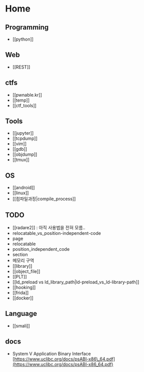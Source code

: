 # Home

## Programming

* \[\[python\]\]

## Web

* \[\[REST\]\]

## ctfs

* \[\[pwnable.kr\]\]
* \[\[temp\]\]
* \[\[ctf\_tools\]\]

## Tools

* \[\[jupyter\]\]
* \[\[tcpdump\]\]
* \[\[vim\]\]
* \[\[gdb\]\]
* \[\[objdump\]\]
* \[\[tmux\]\]

## OS

* \[\[android\]\]
* \[\[linux\]\]
* \[\[컴파일과정\|compile\_process\]\]

## TODO

* \[\[radare2\]\]  :  아직 사용법을 전혀 모름..
* relocatable\_vs\_position-independent-code
* page
* relocatable
* position\_independent\_code
* section
* 메모리 구역
* \[\[library\]\]
* \[\[object\_file\]\]
* \[\[PLT\]\]
* \[\[ld\_preload vs ld\_library\_path\|ld-preload\_vs\_ld-library-path\]\]
* \[\[hooking\]\]
* \[\[frida\]\]
* \[\[docker\]\]

## Language

* \[\[smali\]\]

## docs

* System V Application Binary Interface [https://www.uclibc.org/docs/psABI-x86\_64.pdf](https://www.uclibc.org/docs/psABI-x86_64.pdf)
